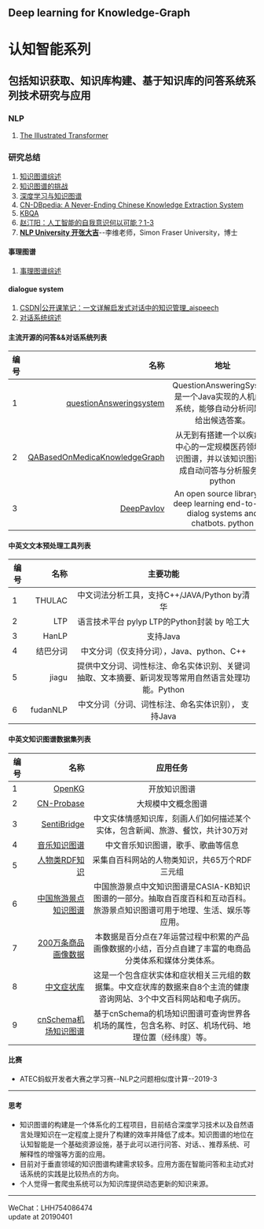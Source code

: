 Deep learning for Knowledge-Graph
---
# 认知智能系列  
## 包括知识获取、知识库构建、基于知识库的问答系统系列技术研究与应用  
### NLP  
1. [The Illustrated Transformer](https://jalammar.github.io/illustrated-transformer/)
### 研究总结  
1. [知识图谱综述](http://naotu.baidu.com/file/cffcb478adf07522b64eddb8914c0884?token=01df87c5af357993)   
2. [知识图谱的挑战](http://naotu.baidu.com/file/9e3257e54c15c6607fa9d5d40111e1bc?token=d8acd3739ba44f6b)  
3. [深度学习与知识图谱](http://naotu.baidu.com/file/c1e3580697d86dcb29797c068b7a1679?token=76a20c7f80d0137b)  
4. [CN-DBpedia: A Never-Ending Chinese Knowledge Extraction System](http://naotu.baidu.com/file/a5cf40aae93fe42373e8700dc8d999c8?token=bd54a903100040e8)  
5. [KBQA](http://naotu.baidu.com/file/5c17a01de73d972501d8b3cd187908cb?token=b9a47b442d527efe)  
6. [赵汀阳：人工智能的自我意识何以可能？1-3](http://m.aisixiang.com/data/114807.html)
7. [**NLP University 开张大吉**](http://blog.sciencenet.cn/blog-362400-944348.html)--李维老师，Simon Fraser University，博士  
#### 事理图谱  
1. [事理图谱综述](http://naotu.baidu.com/file/528dabd616383f39971be09020fc9cab?token=1d18d940bf63ea42)





#### dialogue system  
1. [CSDN|公开课笔记：一文详解启发式对话中的知识管理_aispeech](http://www.aispeech.com/index.php?m=content&c=index&a=show&catid=22&id=339)
2. [对话系统综述](http://naotu.baidu.com/file/59a5b3a1573467a8fcdde3e0c7c19066?token=0d854a82f9c88916)




#### 主流开源的问答&&对话系统列表
| 编号        | 名称    |  地址  |
| --------   | -----:  | :----:     |
| 1          | [questionAnsweringsystem](https://github.com/ysc/QuestionAnsweringSystem)     |   QuestionAnsweringSystem是一个Java实现的人机问答系统，能够自动分析问题并给出候选答案。|
| 2          | [QABasedOnMedicaKnowledgeGraph](https://github.com/liuhuanyong/QASystemOnMedicalKG)  | 从无到有搭建一个以疾病为中心的一定规模医药领域知识图谱，并以该知识图谱完成自动问答与分析服务。python    |
| 3          | [DeepPavlov](https://github.com/deepmipt/DeepPavlov) | An open source library for deep learning end-to-end dialog systems and chatbots.  python|







#### 中英文文本预处理工具列表
| 编号        | 名称    |  主要功能  |
| --------   | -----:  | :----:     |
| 1          | THULAC  |中文词法分析工具，支持C++/JAVA/Python by清华|
| 2          |  LTP      | 语言技术平台 pylyp LTP的Python封装 by 哈工大|
| 3          |   HanLP   | 支持Java|
| 4          |   结巴分词   | 中文分词（仅支持分词），Java、python、C++|
| 5          |   jiagu   | 提供中文分词、词性标注、命名实体识别、关键词抽取、文本摘要、新词发现等常用自然语言处理功能。Python|
| 6          |   fudanNLP   |中文分词（分词、词性标注、命名实体识别）， 支持Java|
#### 中英文知识图谱数据集列表
| 编号        | 名称    |  应用任务  |
| --------   | -----:  | :----:     |
| 1          | [OpenKG](http://www.openkg.cn/ )      |  开放知识图谱          |
| 2          | [CN-Probase](http://openkg.cn/dataset/cndbpedia)  |大规模中文概念图谱            |
| 3          | [SentiBridge](https://github.com/rainarch/SentiBridge/ ) | 中文实体情感知识库，刻画人们如何描述某个实体，包含新闻、旅游、餐饮，共计30万对|
| 4          | [音乐知识图谱](http://www.openkg.cn/dataset/music ) | 中文音乐知识图谱，歌手、歌曲等信息|
| 5          | [人物类RDF知识](http://www.openkg.cn/dataset/rdf/resource/08fdd9ee-6d98-4efc-a8ff-e58ab7a9d3ac) | 采集自百科网站的人物类知识，共65万个RDF三元组|
| 6          | [中国旅游景点知识图谱](http://www.openkg.cn/dataset/tourist-attraction/resource/dbed4401-a870-4118-95a5-edaccc968ae6 ) | 中国旅游景点中文知识图谱是CASIA-KB知识图谱的一部分。抽取自百度百科和互动百科。旅游景点知识图谱可用于地理、生活、娱乐等应用。|
| 7          | [200万条商品画像数据](http://www.openkg.cn/dataset/200/resource/33d459e5-f686-4855-af18-d1c9fa5b572f) | 本数据是百分点在7年运营过程中积累的产品画像数据的小结，百分点自建了丰富的电商品分类体系和媒体分类体系。|
| 8          | [中文症状库](http://www.openkg.cn/dataset/symptom-in-chinese/resource/302dc775-8e4d-41fb-954e-260ce8037cbc) | 这是一个包含症状实体和症状相关三元组的数据集。中文症状库的数据来自8个主流的健康咨询网站、3个中文百科网站和电子病历。|
| 9          | [cnSchema机场知识图谱](http://openkg1.oss-cn-beijing.aliyuncs.com/2a2b80c5-6d50-40f8-a48b-7b832f0026c1/airportcnschema.json) | 基于cnSchema的机场知识图谱可查询世界各机场的属性，包含名称、时区、机场代码、地理位置（经纬度）等。|


#### 比赛
- ATEC蚂蚁开发者大赛之学习赛--NLP之问题相似度计算--2019-3  

---
#### 思考
- 知识图谱的构建是一个体系化的工程项目，目前结合深度学习技术以及自然语言处理知识在一定程度上提升了构建的效率并降低了成本。知识图谱的地位在认知智能是一个基础资源设施，基于此可以进行问答、对话、、推荐系统、可解释性的增强等方面的应用。  
- 目前对于垂直领域的知识图谱构建需求较多。应用方面在智能问答和主动式对话系统的实践是比较热点的方向。
- 个人觉得一套爬虫系统可以为知识库提供动态更新的知识来源。

---
WeChat：LHH754086474  
update at 20190401
